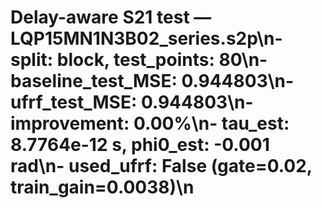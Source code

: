 # Delay-aware S21 test — LQP15MN1N3B02_series.s2p\n- split: block, test_points: 80\n- baseline_test_MSE: 0.944803\n- ufrf_test_MSE: 0.944803\n- improvement: 0.00%\n- tau_est: 8.7764e-12 s, phi0_est: -0.001 rad\n- used_ufrf: False (gate=0.02, train_gain=0.0038)\n